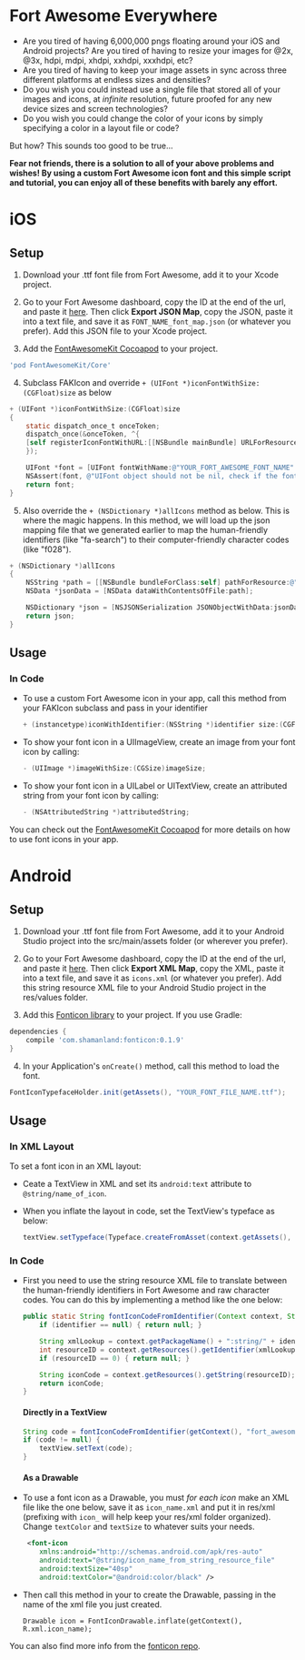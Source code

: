 # Fort Awesome Everywhere

* Are you tired of having 6,000,000 pngs floating around your iOS and Android projects? Are you tired of having to resize your images for @2x, @3x, hdpi, mdpi, xhdpi, xxhdpi, xxxhdpi, etc?
* Are you tired of having to keep your image assets in sync across three different platforms at endless sizes and densities?
* Do you wish you could instead use a single file that stored all of your images and icons, at _infinite_ resolution, future proofed for any new device sizes and screen technologies?
* Do you wish you could change the color of your icons by simply specifying a color in a layout file or code?

But how? This sounds too good to be true...

**Fear not friends, there is a solution to all of your above problems and wishes! By using a custom Fort Awesome icon font and this simple script and tutorial, you can enjoy all of these benefits with barely any effort.**

# iOS

## Setup 

1) Download your .ttf font file from Fort Awesome, add it to your Xcode project.


2) Go to your Fort Awesome dashboard, copy the ID at the end of the url, and paste it [here](https://knotlabs.github.io/fort-awesome-everywhere/). 
Then click **Export JSON Map**, copy the JSON, paste it into a text file, and save it as ```FONT_NAME_font_map.json``` (or whatever you prefer). 
Add this JSON file to your Xcode project.


3) Add the [FontAwesomeKit Cocoapod](https://github.com/PrideChung/FontAwesomeKit) to your project.

```ruby
'pod FontAwesomeKit/Core'
```


4) Subclass FAKIcon and override ```+ (UIFont *)iconFontWithSize:(CGFloat)size``` as below

```objective-c
+ (UIFont *)iconFontWithSize:(CGFloat)size
{
    static dispatch_once_t onceToken;
    dispatch_once(&onceToken, ^{
    [self registerIconFontWithURL:[[NSBundle mainBundle] URLForResource:@"YOUR_FONT_FILE_NAME" withExtension:@"ttf"]];
    });

    UIFont *font = [UIFont fontWithName:@"YOUR_FORT_AWESOME_FONT_NAME" size:size];
    NSAssert(font, @"UIFont object should not be nil, check if the font file is added to the application bundle and you're using the correct font name.");
    return font;
}
```

5) Also override the ```+ (NSDictionary *)allIcons``` method as below. This is where the magic happens. In this method, we will load up the json mapping file that we generated earlier to map the human-friendly identifiers (like "fa-search") to their computer-friendly character codes (like "f028").


```objective-c
+ (NSDictionary *)allIcons
{
    NSString *path = [[NSBundle bundleForClass:self] pathForResource:@"FONT_NAME_font_map" ofType:@"json"];
    NSData *jsonData = [NSData dataWithContentsOfFile:path];

    NSDictionary *json = [NSJSONSerialization JSONObjectWithData:jsonData options:NSJSONReadingAllowFragments error:nil];
    return json;
}
```

## Usage

### In Code

- To use a custom Fort Awesome icon in your app, call this method from your FAKIcon subclass and pass in your identifier
    ```objective-c
    + (instancetype)iconWithIdentifier:(NSString *)identifier size:(CGFloat)size error:(NSError **)error;
    ```

- To show your font icon in a UIImageView, create an image from your font icon by calling:
    ```objective-c
    - (UIImage *)imageWithSize:(CGSize)imageSize;
    ```
- To show your font icon in a UILabel or UITextView, create an attributed string from your font icon by calling:

    ```objective-c
    - (NSAttributedString *)attributedString;
    ```

You can check out the [FontAwesomeKit Cocoapod](https://github.com/PrideChung/FontAwesomeKit) for more details on how to use font icons in your app. 

# Android

## Setup 

1) Download your .ttf font file from Fort Awesome, add it to your Android Studio project into the src/main/assets folder (or wherever you prefer).


2) Go to your Fort Awesome dashboard, copy the ID at the end of the url, and paste it [here](https://knotlabs.github.io/fort-awesome-everywhere/). 
Then click **Export XML Map**, copy the XML, paste it into a text file, and save it as ```icons.xml``` (or whatever you prefer). 
Add this string resource XML file to your Android Studio project in the res/values folder.


3) Add this [Fonticon library](https://github.com/shamanland/fonticon) to your project. If you use Gradle:
```groovy
dependencies {
    compile 'com.shamanland:fonticon:0.1.9'
}
```

4) In your Application's ```onCreate()``` method, call this method to load the font. 
```java 
FontIconTypefaceHolder.init(getAssets(), "YOUR_FONT_FILE_NAME.ttf");
```

## Usage

### In XML Layout
To set a font icon in an XML layout: 

- Ceate a TextView in XML and set its ```android:text``` attribute to ```@string/name_of_icon```.

- When you inflate the layout in code, set the TextView's typeface as below:

     ```java
    textView.setTypeface(Typeface.createFromAsset(context.getAssets(), "YOUR_FONT_FILE_NAME.ttf"));
    ```
    

### In Code

- First you need to use the string resource XML file to translate between the human-friendly identifiers in Fort Awesome and raw character codes. You can do this by implementing a method like the one below: 

    ```java
    public static String fontIconCodeFromIdentifier(Context context, String identifier) {
        if (identifier == null) { return null; }

        String xmlLookup = context.getPackageName() + ":string/" + identifier;
        int resourceID = context.getResources().getIdentifier(xmlLookup, null, null);
        if (resourceID == 0) { return null; }

        String iconCode = context.getResources().getString(resourceID);
        return iconCode;
    }
     ```
    #### Directly in a TextView
    ```java
    String code = fontIconCodeFromIdentifier(getContext(), "fort_awesome_identifier");
    if (code != null) {
        textView.setText(code);
    }
    ```

    #### As a Drawable
    
- To use a font icon as a Drawable, you must _for each icon_ make an XML file like the one below, save it as ```icon_name.xml``` and put it in res/xml (prefixing with ```icon_``` will help keep your res/xml folder organized). Change ```textColor``` and ```textSize``` to whatever suits your needs. 

    ```xml
     <font-icon
        xmlns:android="http://schemas.android.com/apk/res-auto"
        android:text="@string/icon_name_from_string_resource_file"
        android:textSize="40sp"
        android:textColor="@android:color/black" />
    ```

- Then call this method in your to create the Drawable, passing in the name of the xml file you just created. 
    
    ```android
    Drawable icon = FontIconDrawable.inflate(getContext(), R.xml.icon_name);
    ```
You can also find more info from the [fonticon repo](https://github.com/shamanland/fonticon#usage).
